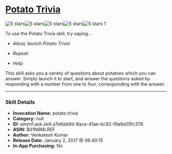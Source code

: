 # [Potato Trivia](http://alexa.amazon.com/#skills/amzn1.ask.skill.a7e6dd4d-8ace-41ae-bc92-f9a9a05fc376)
![5 stars](../../images/ic_star_black_18dp_1x.png)![5 stars](../../images/ic_star_black_18dp_1x.png)![5 stars](../../images/ic_star_black_18dp_1x.png)![5 stars](../../images/ic_star_black_18dp_1x.png)![5 stars](../../images/ic_star_black_18dp_1x.png) 1

To use the Potato Trivia skill, try saying...

* *Alexa, launch Potato Trivia*

* *Repeat*

* *Help*

This skill asks you a variety of questions about potatoes which you can answer. Simply launch it to start, and answer the questions asked by responding with a number from one to four, corresponding with the answer.

***

### Skill Details

* **Invocation Name:** potato trivia
* **Category:** null
* **ID:** amzn1.ask.skill.a7e6dd4d-8ace-41ae-bc92-f9a9a05fc376
* **ASIN:** B01N6MLREF
* **Author:** Venkatesh Kumar
* **Release Date:** January 2, 2017 @ 06:49:15
* **In-App Purchasing:** No
